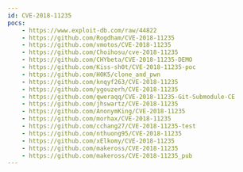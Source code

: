 ```yaml
---
id: CVE-2018-11235
pocs: 
    - https://www.exploit-db.com/raw/44822
    - https://github.com/Rogdham/CVE-2018-11235
    - https://github.com/vmotos/CVE-2018-11235
    - https://github.com/Choihosu/cve-2018-11235
    - https://github.com/CHYbeta/CVE-2018-11235-DEMO
    - https://github.com/Kiss-sh0t/CVE-2018-11235-poc
    - https://github.com/H0K5/clone_and_pwn
    - https://github.com/knqyf263/CVE-2018-11235
    - https://github.com/ygouzerh/CVE-2018-11235
    - https://github.com/qweraqq/CVE-2018-11235-Git-Submodule-CE
    - https://github.com/jhswartz/CVE-2018-11235
    - https://github.com/AnonymKing/CVE-2018-11235
    - https://github.com/morhax/CVE-2018-11235
    - https://github.com/cchang27/CVE-2018-11235-test
    - https://github.com/nthuong95/CVE-2018-11235
    - https://github.com/xElkomy/CVE-2018-11235
    - https://github.com/makeross/CVE-2018-11235
    - https://github.com/makeross/CVE-2018-11235_pub
---
```

